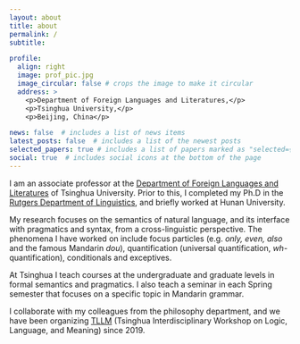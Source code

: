 ```yaml
---
layout: about
title: about
permalink: /
subtitle: 

profile:
  align: right
  image: prof_pic.jpg
  image_circular: false # crops the image to make it circular
  address: >
    <p>Department of Foreign Languages and Literatures,</p>
    <p>Tsinghua University,</p>
    <p>Beijing, China</p>

news: false  # includes a list of news items
latest_posts: false  # includes a list of the newest posts
selected_papers: true # includes a list of papers marked as "selected={true}"
social: true  # includes social icons at the bottom of the page
---
```


I am an associate professor at the [Department of Foreign Languages and Literatures](https://www.dfll.tsinghua.edu.cn/index.htm) of Tsinghua University.  Prior to this, I completed my Ph.D in the [Rutgers Department of Linguistics](https://ling.rutgers.edu), and briefly worked at Hunan University. 

My research focuses on the  semantics of natural language, and its interface with pragmatics and syntax, from a cross-linguistic perspective. The phenomena I have worked on include focus particles (e.g. *only, even, also* and the famous Mandarin *dou*), quantification (universal quantification, *wh*-quantification), conditionals and exceptives. 

At Tsinghua I teach courses at the undergraduate and graduate levels in formal semantics and  pragmatics. I also teach a seminar in each Spring semester that focuses on a specific topic in Mandarin grammar.

I collaborate with my colleagues from the  philosophy department, and we have been organizing [TLLM](http://tsinghualogic.net/JRC/tllm/) (Tsinghua Interdisciplinary Workshop on Logic, Language, and Meaning) since 2019.
